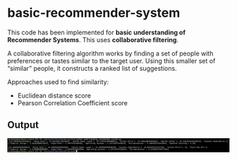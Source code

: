 # basic-recommender-system

This code has been implemented for **basic understanding of Recommender Systems**.
This uses **collaborative filtering**.

A collaborative filtering algorithm works by finding a set of people with preferences or tastes similar to the target user. Using this smaller set of “similar” people, it constructs a ranked list of suggestions.

Approaches used to find similarity:
* Euclidean distance score
* Pearson Correlation Coefficient score

## Output
![Output](https://github.com/Sarbamoy/basic-recommender-system/blob/master/images/Screenshot%20from%202018-08-17%2013-16-15.png)
